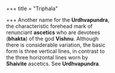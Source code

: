 +++
title = "Triphala"

+++
Another name for the **Urdhvapundra**,  
the characteristic forehead mark of  
renunciant **ascetics** who are devotees  
(**bhakta**) of the god **Vishnu**. Although  
there is considerable variation, the basic  
form is three vertical lines, in contrast to  
the three horizontal lines worn by  
**Shaivite** ascetics. See **Urdhvapundra**.